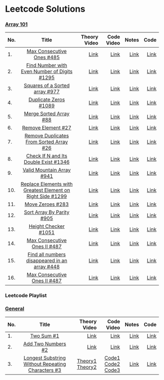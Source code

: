 # Leetcode Solutions

### [Array 101](https://www.youtube.com/playlist?list=PLVItHqpXY_DD65uetx0HXIRKKNnnbT8TZ)
| No. |                                                                             Title                                                                              |                                                                 Theory Video |                                                                  Code Video | Notes |                                                                                                            Code | 
|-----|:--------------------------------------------------------------------------------------------------------------------------------------------------------------:|-----------------------------------------------------------------------------:|----------------------------------------------------------------------------:| -----:|----------------------------------------------------------------------------------------------------------------:| 
| 1.  |                                  [Max Consecutive Ones #485](https://leetcode.com/problems/max-consecutive-ones/description/)                                  |[Link](https://youtu.be/4UbULlkevGs) |                                        [Link](https://youtu.be/2hzERLjR2_k) | [Link](https://github.com/team-codebug/leetcode/blob/main/1TwoSumTheoryNotes.pdf) |              [Link](https://github.com/anuj070894/leetcode/blob/main/Array101/MaxConsecutiveOnes/Solution.java) 
| 2.  |               [Find Number with Even Number of Digits #1295](https://leetcode.com/problems/find-numbers-with-even-number-of-digits/description/)               | [Link](https://youtu.be/c3XuLlIQ_fw) |                                        [Link](https://youtu.be/fGowSrWq5QI) | [Link](https://github.com/team-codebug/leetcode/blob/main/9PalindromeNumber.pdf) |[Link](https://github.com/anuj070894/leetcode/blob/main/Array101/FindNumberwithEvenNumberofDigits/Solution.java) 
| 3.  |                             [Squares of a Sorted array #977](https://leetcode.com/problems/squares-of-a-sorted-array/description/)                             | [Link](https://youtu.be/fV1q5N2YZX8) |                                        [Link](https://youtu.be/6b0EqlyOhLo) | [Link](https://github.com/team-codebug/leetcode/blob/main/13RomanToInteger.pdf) |           [Link](https://github.com/anuj070894/leetcode/blob/main/Array101/SquaresOfASortedArray/Solution.java) 
| 4.  |                                            [Duplicate Zeros #1089](https://leetcode.com/problems/duplicate-zeros/)                                             | [Link](https://youtu.be/fs5Idcn-8b0) |  [Link](https://youtu.be/AAkM5vnn7sc) | [Link](https://github.com/team-codebug/leetcode/blob/main/20ValidParentheses.pdf) |                  [Link](https://github.com/anuj070894/leetcode/blob/main/Array101/DuplicateZeros/Solution.java) 
| 5.  |                                    [Merge Sorted Array #88](https://leetcode.com/problems/merge-sorted-array/description/)                                     | [Link](https://youtu.be/AYkQki2k8wo) |[Link](https://youtu.be/weRnkpaFs2c) | [Link](https://github.com/team-codebug/leetcode/blob/main/14LongestCommonPrefix.pdf) |                [Link](https://github.com/anuj070894/leetcode/blob/main/Array101/MergeSortedArray/Solution.java) 
| 6.  |                                        [Remove Element #27](https://leetcode.com/problems/remove-element/description/)                                         | [Link](https://youtu.be/tSKtYe3k8Wc) |[Link](https://youtu.be/VmhUitccX5Q) | [Link](https://github.com/team-codebug/leetcode/blob/main/21MergeTwoSortedListsNotes.pdf) |                   [Link](https://github.com/anuj070894/leetcode/blob/main/Array101/RemoveElement/Solution.java) 
| 7.  |                         [Remove Duplicates From Sorted Array #26](https://leetcode.com/problems/remove-duplicates-from-sorted-array/)                          | [Link](https://youtu.be/2HD63hMo_-o) |[Link](https://youtu.be/Tz8hyu5ox9Q) | [Link](https://github.com/team-codebug/leetcode/blob/main/26RemoveDuplicatesFromSortedArrayNotes.pdf) | [Link](https://github.com/anuj070894/leetcode/blob/main/Array101/RemoveDuplicatesFromSortedArray/Solution.java) 
| 8.  |                      [Check If N and Its Double Exist #1346](https://leetcode.com/problems/check-if-n-and-its-double-exist/description/)                       | [Link](https://youtu.be/SXK65qLccwI?list=PLVItHqpXY_DD65uetx0HXIRKKNnnbT8TZ) |[Link](https://youtu.be/7ABlUiXfRU8) | [Link](https://github.com/team-codebug/leetcode/blob/main/27RemoveElementsNotes.pdf) |       [Link](https://github.com/anuj070894/leetcode/blob/main/Array101/CheckIfNAndItsDoubleExist/Solution.java) 
| 9.  |                                  [Valid Mountain Array #941](https://leetcode.com/problems/valid-mountain-array/description/)                                  | [Link](https://youtu.be/JdxqWqsZtPw) |[Link](https://youtu.be/0pXZo21U0k8) | [Link](https://github.com/team-codebug/leetcode/blob/main/28ImplementStrStr.pdf) |              [Link](https://github.com/anuj070894/leetcode/blob/main/Array101/ValidMountainArray/Solution.java) 
| 10. | [ Replace Elements with Greatest Element on Right Side #1299](https://leetcode.com/problems/replace-elements-with-greatest-element-on-right-side/description/) |                                         [Link](https://youtu.be/4ATd6WWjoEk) |                                        [Link](https://youtu.be/9LenWMiTfKo) | [Link](https://github.com/team-codebug/leetcode/blob/main/35SearchInsertPosition.pdf) |                          [Link](https://github.com/team-codebug/leetcode/blob/main/35SearchInsertPosition.java) 
| 11. |                                          [ Move Zeroes #283](https://leetcode.com/problems/move-zeroes/description/)                                           |                                         [Link](https://youtu.be/Re8iwp3czYs) |                                        [Link](https://youtu.be/xy8IV2FdeeU) | [Link](https://github.com/team-codebug/leetcode/blob/main/35SearchInsertPosition.pdf) |                          [Link](https://github.com/team-codebug/leetcode/blob/main/35SearchInsertPosition.java) 
| 12. |                                 [ Sort Array By Parity #905](https://leetcode.com/problems/sort-array-by-parity/description/)                                  |                                         [Link](https://youtu.be/_DSyHqvqRFw) |                                        [Link](https://youtu.be/ZwzvV356TF4) | [Link](https://github.com/team-codebug/leetcode/blob/main/35SearchInsertPosition.pdf) |                          [Link](https://github.com/team-codebug/leetcode/blob/main/35SearchInsertPosition.java) 
| 13. |                                       [ Height Checker #1051](https://leetcode.com/problems/height-checker/description/)                                       |                                         [Link](https://youtu.be/iGFGlr-DjXA) |                                        [Link](https://youtu.be/iGFGlr-DjXA) | [Link](https://github.com/team-codebug/leetcode/blob/main/35SearchInsertPosition.pdf) |                          [Link](https://github.com/team-codebug/leetcode/blob/main/35SearchInsertPosition.java) 
| 14. |                              [ Max Consecutive Ones II  #487](https://leetcode.com/problems/max-consecutive-ones-ii/description/)                              |                                         [Link](https://youtu.be/GeagslAOfYo) |                                        [Link](https://youtu.be/07OCTjtdV_Y) | [Link](https://github.com/team-codebug/leetcode/blob/main/35SearchInsertPosition.pdf) |                          [Link](https://github.com/team-codebug/leetcode/blob/main/35SearchInsertPosition.java) 
| 15. |                     [ Find all numbers disappeared in an array  #448](https://leetcode.com/problems/find-all-numbers-disappeared-in-an-array/description/)                      |                                         [Link](https://youtu.be/coWcRLBrWG4) |                                        [Link](https://youtu.be/RQXvurLWbAg) | [Link](https://github.com/team-codebug/leetcode/blob/main/35SearchInsertPosition.pdf) |                          [Link](https://github.com/team-codebug/leetcode/blob/main/35SearchInsertPosition.java) 
| 16. |                              [ Max Consecutive Ones II  #487](https://leetcode.com/problems/max-consecutive-ones-ii/description/)                              |                                         [Link](https://youtu.be/GeagslAOfYo) |                                        [Link](https://youtu.be/07OCTjtdV_Y) | [Link](https://github.com/team-codebug/leetcode/blob/main/35SearchInsertPosition.pdf) |                          [Link](https://github.com/team-codebug/leetcode/blob/main/35SearchInsertPosition.java) | 15. |                                                                           [Title]()                                                                            |                                                                     [Link]() |                                                                    [Link]() | [Link]() | [Link]()





###  Leetcode Playlist

### [General](https://www.youtube.com/playlist?list=PLVItHqpXY_DD65uetx0HXIRKKNnnbT8TZ)
| No. |                                                           Title                                                           |                                                                         Theory Video |                                                                                                                Code Video | Notes | Code | 
| ----|:-------------------------------------------------------------------------------------------------------------------------:|-------------------------------------------------------------------------------------:|--------------------------------------------------------------------------------------------------------------------------:| -----:| ----:| 
| 1.  |                                   [Two Sum #1](https://leetcode.com/problems/two-sum/)                                    |                                                 [Link](https://youtu.be/EYDLI1xXM9k) |                                                                                      [Link](https://youtu.be/uPyZ6WjcBcU) | [Link](https://github.com/team-codebug/leetcode/blob/main/1TwoSumTheoryNotes.pdf) | [Link](https://github.com/anuj070894/leetcode/blob/main/General/TwoSum/Solution.java)
| 2.  |                           [Add Two Numbers #2](https://leetcode.com/problems/add-two-numbers/)                            |                                                 [Link](https://youtu.be/z475sv2V99k) |                                                                                      [Link](https://youtu.be/uZaq7H45mKc) | [Link](https://github.com/team-codebug/leetcode/blob/main/9PalindromeNumber.pdf) | [Link](https://github.com/anuj070894/leetcode/blob/main/General/AddTwoNumbers/Solution.java)
| 3.  | [Longest Substring Without Repeating Characters #3](https://leetcode.com/problems/longest-substring-without-repeating-characters) | [Theory1](https://youtu.be/Apmy5ICgjBo) <br> [Theory2](https://youtu.be/nJYi_MO-04s) | [Code1](https://youtu.be/w7BXK1WkNGw) <br>[Code2](https://youtu.be/KSvCeae5nbY) <br>[Code3](https://youtu.be/3752yvqkZUw) | [Link](https://github.com/team-codebug/leetcode/blob/main/13RomanToInteger.pdf) | [Link](https://github.com/anuj070894/leetcode/blob/main/General/LongestSubstringWithoutRepeatingCharacters/Solution.java)


